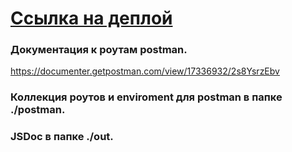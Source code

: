 # [Ссылка на деплой](https://womanup-api.onrender.com)


### Документация к роутам postman.
https://documenter.getpostman.com/view/17336932/2s8YsrzEbv

### Коллекция роутов и enviroment для postman в папке ./postman.
### JSDoc в папке ./out.



